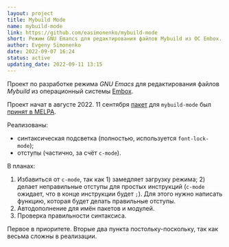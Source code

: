 ```yaml
---
layout: project
title: Mybuild Mode
name: mybuild-mode
link: https://github.com/easimonenko/mybuild-mode
short: Режим GNU Emancs для редактирования файлов Mybuild из ОС Embox.
author: Evgeny Simonenko
date: 2022-09-07 16:24
status: active
updating_date: 2022-09-11 13:15
---
```


Проект по разработке режима _GNU Emacs_ для редактирования файлов _Mybuild_
из операционный системы [Embox](https://embox.github.io/).

Проект начат в августе 2022. 11 сентября [пакет](https://melpa.org/#/mybuild-mode)
для `mybuild-mode` был [принят в MELPA](https://github.com/melpa/melpa/pull/8188).

Реализованы:
- синтаксическая подсветка (полностью, используется `font-lock-mode`);
- отступы (частично, за счёт `c-mode`).

В планах:
1. Избавиться от `c-mode`, так как 1) замедляет загрузку режима; 2) делает неправильные
  отступы для простых инструкций (`c-mode` ожидает, что в конце инструкции будет `;`).
  Для этого нужно написать функцию, которая будет делать правильные отступы.
2. Автодополнение для имён пакетов и модулей.
3. Проверка правильности синтаксиса.

Первое в приоритете. Вторые два пункта постольку-поскольку, так как весьма сложны в реализации.
